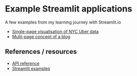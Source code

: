 # Example Streamlit applications

A few examples from my learning journey with Streamlit.io

* [Single-page visualisation of NYC Uber data](./example_app/example.py)
* [Multi-page concept of a blog](./blog_app)

## References / resources

* [API reference](https://docs.streamlit.io/library/api-reference)
* [Streamlit examples](https://streamlit.io/gallery)